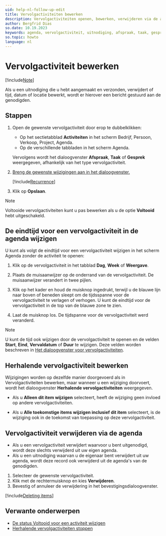 ```yaml
---
uid: help-nl-follow-up-edit
title: Vervolgactiviteiten bewerken
description: Vervolgactiviteiten openen, bewerken, verwijderen via de agenda; De eindtijd voor een vervolgactiviteit in de agenda wijzigen
author: Bergfrid Dias
so.date: 10.19.2023
keywords: agenda, vervolgactiviteit, uitnodiging, afspraak, taak, gesprek, herhalen, terugkeren, instantie
so.topic: howto
language: nl
---
```


# Vervolgactiviteit bewerken

[!include[Note](includes/note-edit-followup.md)]

Als u een uitnodiging die u hebt aangemaakt en verzonden, verwijdert of tijd, datum of locatie bewerkt, wordt er hierover een bericht gestuurd aan de genodigden.

## Stappen

1. Open de gewenste vervolgactiviteit door erop te dubbelklikken:

    * Op het sectietabblad **Activiteiten** in het scherm Bedrijf, Persoon, Verkoop, Project, Agenda.
    * Op de verschillende tabbladen in het scherm Agenda.

    Vervolgens wordt het dialoogvenster **Afspraak**, **Taak** of **Gesprek** weergegeven, afhankelijk van het type vervolgactiviteit.

2. [Breng de gewenste wijzigingen aan in het dialoogvenster.][3]

    [!include[Recurrence](includes/note-repetition.md)]

3. Klik op **Opslaan**.

> [!NOTE]
> Voltooide vervolgactiviteiten kunt u pas bewerken als u de optie **Voltooid** hebt uitgeschakeld.

## <a id="change-end" />De eindtijd voor een vervolgactiviteit in de agenda wijzigen

U kunt als volgt de eindtijd voor een vervolgactiviteit wijzigen in het scherm Agenda zonder de activiteit te openen:

1. Klik op de vervolgactiviteit in het tabblad **Dag**, **Week** of **Weergave**.

2. Plaats de muisaanwijzer op de onderrand van de vervolgactiviteit. De muisaanwijzer verandert in twee pijlen.

3. Klik op het kader en houd de muisknop ingedrukt, terwijl u de blauwe lijn naar boven of beneden sleept om de tijdsspanne voor de vervolgactiviteit te verlagen of verhogen. U kunt de eindtijd voor de vervolgactiviteit in de top van de blauwe zone te zien.

4. Laat de muisknop los. De tijdspanne voor de vervolgactiviteit werd veranderd.

> [!NOTE]
> U kunt de tijd ook wijzigen door de vervolgactiviteit te openen en de velden **Start**, **Eind**, **Vervaldatum** of **Duur** te wijzigen. Deze velden worden beschreven in [Het dialoogvenster voor vervolgactiviteiten][3].

## <a id="repeat" />Herhalende vervolgactiviteit bewerken

Wijzigingen worden op dezelfde manier doorgevoerd als in Vervolgactiviteiten bewerken, maar wanneer u een wijziging doorvoert, wordt het dialoogvenster **Herhalende vervolgactiviteiten** weergegeven.

* Als u **Alleen dit item wijzigen** selecteert, heeft de wijziging geen invloed op andere vervolgactiviteiten.

* Als u **Alle toekomstige items wijzigen inclusief dit item** selecteert, is de wijziging ook in de toekomst van toepassing op deze vervolgactiviteit.

## <a id="delete" />Vervolgactiviteit verwijderen via de agenda

* Als u een vervolgactiviteit verwijdert waarvoor u bent uitgenodigd, wordt deze slechts verwijderd uit uw eigen agenda.
* Als u een uitnodiging waarvan u de eigenaar bent verwijdert uit uw agenda, wordt deze record ook verwijderd uit de agenda's van de genodigden.

1. Selecteer de gewenste vervolgactiviteit.
2. Klik met de rechtermuisknop en kies **Verwijderen**.
3. Bevestig of annuleer de verwijdering in het bevestigingsdialoogvenster.

[!include[Deleting items](../../learn/includes/tip-deletion.md)]

## Verwante onderwerpen

* [De status Voltooid voor een activiteit wijzigen][2]
* [Herhalende vervolgactiviteiten stoppen][5]

<!-- Referenced links -->
[2]: change-completed-status.md
[3]: screen/dialog-for-followups.md
[5]: recurrence/stop.md

<!-- Referenced images -->
